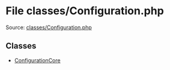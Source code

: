 File classes/Configuration.php
=========

Source: [classes/Configuration.php](https://github.com/PrestaShop/PrestaShop/blob/1.6.1.2/classes/Configuration.php)


Classes
-------

* [ConfigurationCore](class.ConfigurationCore.md)


